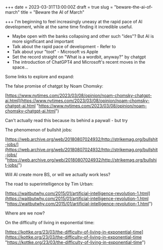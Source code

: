 +++
date = 2023-03-31T13:00:00Z
draft = true
slug = "beware-the-ai-of-march"
title = "Beware the AI of March"

+++
I'm beginning to feel increasingly uneasy at the rapid pace of AI development, while at the same time finding it incredible useful.

* Maybe open with the banks collapsing and other such "ides"? But AI is more significant and important
* Talk about the rapid pace of development - Refer to 
* Talk about your "toot" - Microsoft vs Apple
* Set the record straight on "What is a wordbit, anyway?" by chatgpt
* The introduction of ChatGPT4 and Microsoft's recent moves in the space...

Some links to explore and expand:

The false promise of chatgpt by Noam Chomsky:

[https://www.nytimes.com/2023/03/08/opinion/noam-chomsky-chatgpt-ai.html](https://www.nytimes.com/2023/03/08/opinion/noam-chomsky-chatgpt-ai.html "https://www.nytimes.com/2023/03/08/opinion/noam-chomsky-chatgpt-ai.html")

Can't actually read this because its behind a paywall - but try

The phenomenon of bullshit jobs:

[https://web.archive.org/web/20180807024932/http://strikemag.org/bullshit-jobs/](https://web.archive.org/web/20180807024932/http://strikemag.org/bullshit-jobs/ "https://web.archive.org/web/20180807024932/http://strikemag.org/bullshit-jobs/")

Will AI create more BS, or will we actually work less?

The road to superintelligence by Tim Urban:

[https://waitbutwhy.com/2015/01/artificial-intelligence-revolution-1.html](https://waitbutwhy.com/2015/01/artificial-intelligence-revolution-1.html "https://waitbutwhy.com/2015/01/artificial-intelligence-revolution-1.html")

Where are we now?

On the difficulty of living in exponential time:

[https://kottke.org/23/03/the-difficulty-of-living-in-exponential-time](https://kottke.org/23/03/the-difficulty-of-living-in-exponential-time "https://kottke.org/23/03/the-difficulty-of-living-in-exponential-time")